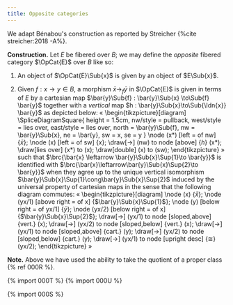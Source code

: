 ```yaml
---
title: Opposite categories
---
```


We adapt Bénabou's construction as reported by Streicher {%cite streicher:2018 -A%}.

**Construction.**
Let $E$ be fibered over $B$; we may define the *opposite* fibered category
$\OpCat{E}$ over $B$ like so:

1. An object of $\OpCat{E}\Sub{x}$ is given by an object of $E\Sub{x}$.

2. Given $f : x \to y\in B$, a morphism $\bar{x}\to_f \bar{y}$ in $\OpCat{E}$
   is given in terms of $E$ by a cartesian map $\bar{y}\Sub{f} : \bar{y}\Sub{x} \to\Sub{f} \bar{y}$ together
   with a *vertical* map $h : \bar{y}\Sub{x}\to\Sub{\Idn{x}} \bar{y}$ as depicted below:
   «
    \begin{tikzpicture}[diagram]
      \SpliceDiagramSquare{
        height = 1.5cm,
        nw/style = pullback,
        west/style = lies over,
        east/style = lies over,
        north = \bar{y}\Sub{f},
        nw = \bar{y}\Sub{x},
        ne = \bar{y},
        sw = x,
        se = y
      }
      \node (x*) [left = of nw] {$\bar{x}$};
      \node (x) [left = of sw] {$x$};
      \draw[->] (nw) to node [above] {$h$} (x*);
      \draw[lies over] (x*) to (x);
      \draw[double] (x) to (sw);
    \end{tikzpicture}
   »
   such that $\brc{\bar{x} \leftarrow \bar{y}\Sub{x}\Sup{1}\to \bar{y}}$ is
   identified with $\brc{\bar{x}\leftarrow\bar{y}\Sub{x}\Sup{2}\to \bar{y}}$
   when they agree up to the unique vertical isomorphism $\bar{y}\Sub{x}\Sup{1}\cong\bar{y}\Sub{x}\Sup{2}$
   induced by the universal property of cartesian maps in the sense that the following diagram commutes:
   «
   \begin{tikzpicture}[diagram]
    \node (x) {$\bar{x}$};
    \node (yx/1) [above right = of x] {$\bar{y}\Sub{x}\Sup{1}$};
    \node (y) [below right = of yx/1] {$\bar{y}$};
    \node (yx/2) [below right = of x] {$\bar{y}\Sub{x}\Sup{2}$};
    \draw[->] (yx/1) to node [sloped,above] {vert.} (x);
    \draw[->] (yx/2) to node [sloped,below] {vert.} (x);
    \draw[->] (yx/1) to node [sloped,above] {cart.} (y);
    \draw[->] (yx/2) to node [sloped,below] {cart.} (y);
    \draw[->] (yx/1) to node [upright desc] {$\cong$} (yx/2);
   \end{tikzpicture}
   »

**Note.** Above we have used the ability to take the quotient of a proper class {% ref 000R %}.

{% import 000T %}
{% import 000U %}


{% import 000S %}
